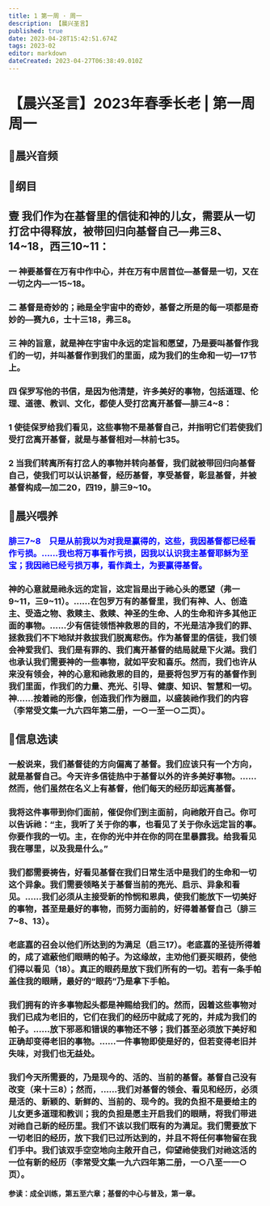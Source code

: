 ```yaml
---
title: 1 第一周 · 周一
description: 【晨兴圣言】
published: true
date: 2023-04-28T15:42:51.674Z
tags: 2023-02
editor: markdown
dateCreated: 2023-04-27T06:38:49.010Z
---
```


# 【晨兴圣言】2023年春季长老 | 第一周周一
## 🎵晨兴音频
## 📙纲目

## **壹	我们作为在基督里的信徒和神的儿女，需要从一切打岔中得释放，被带回归向基督自己—弗三8、14~18，西三10~11：**

### 一	神要基督在万有中作中心，并在万有中居首位—基督是一切，又在一切之内—一15~18。

### 二	基督是奇妙的；祂是全宇宙中的奇妙，基督之所是的每一项都是奇妙的—赛九6，士十三18，弗三8。

### 三	神的旨意，就是神在宇宙中永远的定旨和愿望，乃是要叫基督作我们的一切，并叫基督作到我们的里面，成为我们的生命和一切—17节上。

### 四	保罗写他的书信，是因为他清楚，许多美好的事物，包括道理、伦理、道德、教训、文化，都使人受打岔离开基督—腓三4~8：

### 1	使徒保罗给我们看见，这些事物不是基督自己，并指明它们若使我们受打岔离开基督，就是与基督相对—林前七35。

### 2	当我们转离所有打岔人的事物并转向基督，我们就被带回归向基督自己，使我们可以认识基督，经历基督，享受基督，彰显基督，并被基督构成—加二20，四19，腓三9~10。

## 📙晨兴喂养

### <font color=blue> 腓三7~8&emsp;只是从前我以为对我是赢得的，这些，我因基督都已经看作亏损。……我也将万事看作亏损，因我以认识我主基督耶稣为至宝；我因祂已经亏损万事，看作粪土，为要赢得基督。 </font>

### 神的心意就是祂永远的定旨，这定旨是出于祂心头的愿望（弗一9~11，三9~11）。……在包罗万有的基督里，我们有神、人、创造主、受造之物、救赎主、救赎、神圣的生命、人的生命和许多其他正面的事物。……少有信徒领悟神救恩的目的，不光是洁净我们的罪、拯救我们不下地狱并救拔我们脱离悲伤。作为基督里的信徒，我们领会神爱我们、我们是有罪的、我们离开基督的结局就是下火湖。我们也承认我们需要神的一些事物，就如平安和喜乐。然而，我们也许从来没有领会，神的心意和祂救恩的目的，是要将包罗万有的基督作到我们里面，作我们的力量、亮光、引导、健康、知识、智慧和一切。神……按着祂的形像，创造我们作为器皿，以盛装祂作我们的内容（李常受文集一九六四年第二册，一○一至一○二页）。

## 📙信息选读

### 一般说来，我们基督徒的方向偏离了基督。我们应该只有一个方向，就是基督自己。今天许多信徒热中于基督以外的许多美好事物。……然而，他们虽然在名义上有基督，他们每天的经历却远离基督。

### 我将这件事带到你们面前，催促你们到主面前，向祂敞开自己。你可以告诉祂：“主，我听了关于你的事，也看见了关于你永远定旨的事。你要作我的一切。主，在你的光中并在你的同在里暴露我。给我看见我在哪里，以及我是什么。”

### 我们都需要祷告，好看见基督在我们日常生活中是我们的生命和一切这个异象。我们需要领略关于基督当前的亮光、启示、异象和看见。……我们必须从主接受新的怜悯和恩典，使我们能放下一切美好的事物，甚至是最好的事物，而努力面前的，好得着基督自己（腓三7~8、13）。

### 老底嘉的召会以他们所达到的为满足（启三17）。老底嘉的圣徒所得着的，成了遮蔽他们眼睛的帕子。为这缘故，主劝他们要买眼药，使他们得以看见（18）。真正的眼药是放下我们所有的一切。若有一条手帕盖住我的眼睛，最好的“眼药”乃是拿下手帕。

### 我们拥有的许多事物起头都是神赐给我们的。然而，因着这些事物对我们已成为老旧的，它们在我们的经历中就成了死的，并成为我们的帕子。……放下邪恶和错误的事物还不够；我们甚至必须放下美好和正确却变得老旧的事物。……一件事物即使是好的，但若变得老旧并失味，对我们也无益处。

### 我们今天所需要的，乃是现今的、活的、当前的基督。基督自己没有改变（来十三8）；然而，……我们对基督的领会、看见和经历，必须是活的、新颖的、新鲜的、当前的、现今的。我的负担不是要给主的儿女更多道理和教训；我的负担是愿主开启我们的眼睛，将我们带进对祂自己新的经历里。我们不该以我们既有的为满足。我们需要放下一切老旧的经历，放下我们已过所达到的，并且不将任何事物留在我们手中。我们该双手空空地向主敞开自己，仰望祂使我们对祂这活的一位有新的经历（李常受文集一九六四年第二册，一○八至一一○页）。

**参读：成全训练，第五至六章；基督的中心与普及，第一章。**